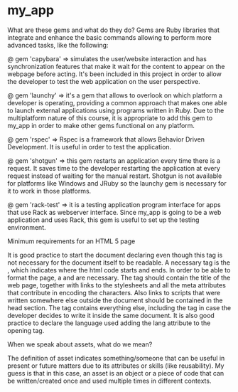 # my_app

What are these gems and what do they do?
Gems are Ruby libraries that integrate and enhance the basic commands allowing to perform more advanced tasks, like the following:

@ gem 'capybara' => simulates the user/website interaction and has synchronization features that make it wait for the content to appear on the webpage before acting. It's been included in this project in order to allow the developer to test the web application on the user perspective.

@ gem 'launchy' => it's a gem that allows to overlook on which platform a developer is operating, providing a common approach that makes one able to launch external applications using programs written in Ruby. Due to the multiplatform nature of this course, it is appropriate to add this gem to my_app in order to make other gems functional on any platform.

@ gem 'rspec' => Rspec is a framework that allows Behavior Driven Development. It is useful in order to test the application.

@ gem 'shotgun' => this gem restarts an application every time there is a request. It saves time to the developer restarting the application at every request instead of waiting for the manual restart. Shotgun is not available for platforms like Windows and JRuby so the launchy gem is necessary for it to work in those platforms.

@ gem 'rack-test' => it is a testing application program interface for apps that use Rack as webserver interface. Since my_app is going to be a web application and uses Rack, this gem is useful to set up the testing environment.

Minimum requirements for an HTML 5 page

It is good practice to start the document declaring <!DOCTYPE html> even though this tag is not necessary for the document itself to be readable.
A necessary tag is the <html></html>, which indicates where the html code starts and ends.
In order to be able to format the page, a <head></head> and <body></body> are necessary. The <head> tag should contain the title of the web page, together with links to the stylesheets and all the meta attributes that contribute in encoding the characters. Also links to scripts that were written somewhere else outside the document should be contained in the head section.
The <body> tag contains everything else, including the <script></script> tag in case the developer decides to write it inside the same document.
It is also good practice to declare the language used adding the lang attribute to the <head> opening tag.

When we speak about assets, what do we mean?

The definition of asset indicates something/someone that can be useful in present or future matters due to its attributes or skills (like reusability). My guess is that in this case, an asset is an object or a piece of code that can be written/created once and used multiple times in different contexts.
